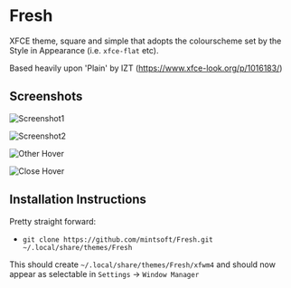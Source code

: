 # Fresh
XFCE theme, square and simple that adopts the colourscheme set by the Style in Appearance (i.e. `xfce-flat` etc).

Based heavily upon 'Plain' by IZT (https://www.xfce-look.org/p/1016183/)

## Screenshots ##

![Screenshot1](/../screenies/firefox.png?raw=true "Firefox")

![Screenshot2](/../screenies/mousepad.png?raw=true "Mousepad")

![Other Hover](/../screenies/highlight.png?raw=true "Other Mouseover")

![Close Hover](/../screenies/close.png?raw=true "Close Mouseover")

## Installation Instructions ##

Pretty straight forward:
* `git clone https://github.com/mintsoft/Fresh.git ~/.local/share/themes/Fresh`

This should create `~/.local/share/themes/Fresh/xfwm4` and should now appear as selectable in `Settings` -> `Window Manager`
